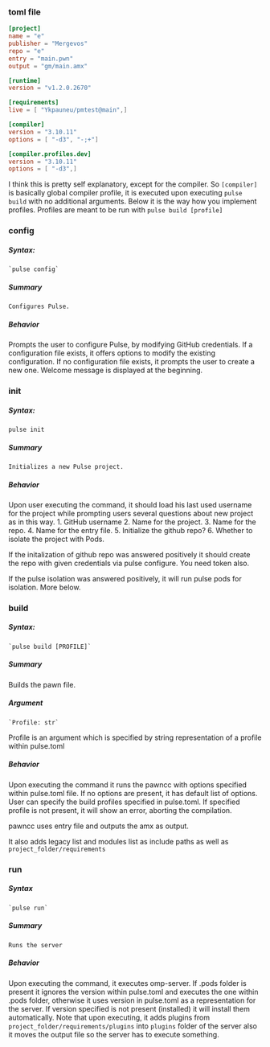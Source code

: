 ### toml file
```toml
[project]
name = "e"
publisher = "Mergevos"
repo = "e"
entry = "main.pwn"
output = "gm/main.amx"

[runtime]
version = "v1.2.0.2670"

[requirements]
live = [ "Ykpauneu/pmtest@main",]

[compiler]
version = "3.10.11"
options = [ "-d3", "-;+"]

[compiler.profiles.dev]
version = "3.10.11"
options = [ "-d3",]
```
    
I think this is pretty self explanatory, except for the compiler. So `[compiler]` is basically global compiler profile, it is     executed upon executing `pulse build` with no additional arguments. Below it is the way how you implement profiles. Profiles     are meant to be run with `pulse build [profile]`

### config
##### Syntax:
    `pulse config`

##### Summary
    Configures Pulse.

##### Behavior
Prompts the user to configure Pulse, by modifying GitHub credentials. If a configuration file exists, it offers options to modify the existing configuration. If no configuration file exists, it prompts the user to create a new one. 
Welcome message is displayed at the beginning.

### init
##### Syntax:
    pulse init

##### Summary
    Initializes a new Pulse project.

##### Behavior
Upon user executing the command, it should load his last used username for the project while prompting users several questions about new project as in this way. 
    1. GitHub username
    2. Name for the project.
    3. Name for the repo.
    4. Name for the entry file.
    5. Initialize the github repo?
    6. Whether to isolate the project with Pods.

If the initalization of github repo was answered positively it should create the repo with given credentials via pulse configure. You need token also.

If the pulse isolation was answered positively, it will run pulse pods for isolation. More below.

### build
##### Syntax:
    `pulse build [PROFILE]`

##### Summary
Builds the pawn file.

##### Argument
    `Profile: str`
Profile is an argument which is specified by string representation of a profile within pulse.toml

##### Behavior
Upon executing the command it runs the pawncc with options specified within pulse.toml file. 
If no options are present, it has default list of options. User can specify the build profiles specified in pulse.toml.
If specified profile is not present, it will show an error, aborting the compilation.

pawncc uses entry file and outputs the amx as output.
    
It also adds legacy list and modules list as include paths as well as `project_folder/requirements`

### run
##### Syntax
    `pulse run`

##### Summary
    Runs the server

##### Behavior
Upon executing the command, it executes omp-server. If .pods folder is present it ignores the version within pulse.toml and executes the one within .pods folder, otherwise it uses version in pulse.toml as a representation for the server. If version specified is not present (installed) it will install them automatically. Note that upon executing, it adds plugins from `project_folder/requirements/plugins` into `plugins` folder of the server also it moves the output file so the server has to execute something.

